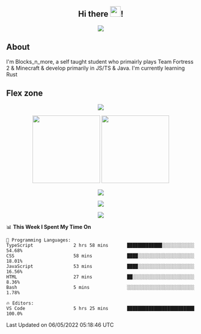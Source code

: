 <h2 align="center">
  Hi there <img src="https://media.giphy.com/media/hvRJCLFzcasrR4ia7z/giphy.gif" width="28">!
</h2>

<p align="center">
  <img src="https://forthebadge.com/images/badges/0-percent-optimized.svg">
</p>

## About
I'm Blocks_n_more, a self taught student who primairly plays Team Fortress 2 & Minecraft & develop primarily in JS/TS & Java. I'm currently learning Rust

## Flex zone
<p align="center">
 <img src="https://github-profile-summary-cards.vercel.app/api/cards/profile-details?username=Blocksnmore&theme=github_dark">
</p>
<p align="center">
 <img height="180em" src="https://github-readme-stats.vercel.app/api?username=Blocksnmore&show_icons=true&theme=dark&hide_border=true">
 <img height="180em" src="https://github-readme-stats.vercel.app/api/top-langs/?username=Blocksnmore&layout=compact&theme=dark&hide_border=true"> 
</p>
<p align="center">
 <img src="https://github-readme-streak-stats.herokuapp.com/?user=Blocksnmore&theme=dark&hide_border=true">
</p>
<p align="center">
 <img src="https://activity-graph.herokuapp.com/graph?username=Blocksnmore&theme=github&hide_border=true"> 
</p>
<p align="center">
 <img src="https://github-profile-trophy.vercel.app/?username=Blocksnmore&theme=nord">
</p>

<!--START_SECTION:waka-->
📊 **This Week I Spent My Time On** 

```text
💬 Programming Languages: 
TypeScript               2 hrs 58 mins       █████████████░░░░░░░░░░░░   54.68% 
CSS                      58 mins             ████░░░░░░░░░░░░░░░░░░░░░   18.01% 
JavaScript               53 mins             ████░░░░░░░░░░░░░░░░░░░░░   16.56% 
HTML                     27 mins             ██░░░░░░░░░░░░░░░░░░░░░░░   8.36% 
Bash                     5 mins              ░░░░░░░░░░░░░░░░░░░░░░░░░   1.78%

🔥 Editors: 
VS Code                  5 hrs 25 mins       █████████████████████████   100.0%

```


 Last Updated on 06/05/2022 05:18:46 UTC
<!--END_SECTION:waka-->
